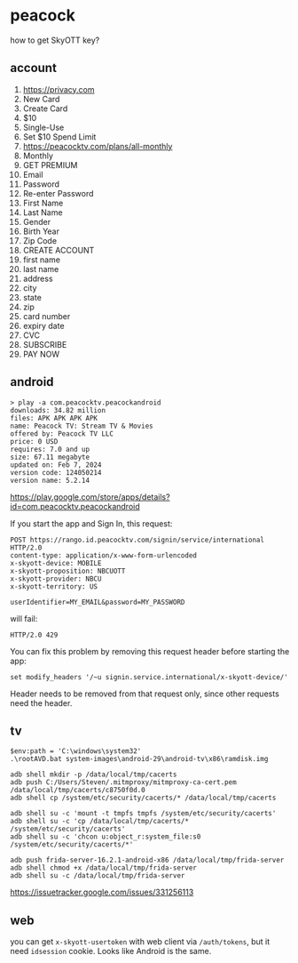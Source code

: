 # peacock

how to get SkyOTT key?

## account

1. https://privacy.com
2. New Card
3. Create Card
4. $10
5. Single-Use
6. Set $10 Spend Limit
7. https://peacocktv.com/plans/all-monthly
8. Monthly
9. GET PREMIUM
10. Email
11. Password
12. Re-enter Password
13. First Name
14. Last Name
15. Gender
16. Birth Year
17. Zip Code
18. CREATE ACCOUNT
19. first name
20. last name
21. address
22. city
23. state
24. zip
25. card number
26. expiry date
27. CVC
28. SUBSCRIBE
29. PAY NOW

## android

~~~
> play -a com.peacocktv.peacockandroid
downloads: 34.82 million
files: APK APK APK APK
name: Peacock TV: Stream TV & Movies
offered by: Peacock TV LLC
price: 0 USD
requires: 7.0 and up
size: 67.11 megabyte
updated on: Feb 7, 2024
version code: 124050214
version name: 5.2.14
~~~

https://play.google.com/store/apps/details?id=com.peacocktv.peacockandroid

If you start the app and Sign In, this request:

~~~
POST https://rango.id.peacocktv.com/signin/service/international HTTP/2.0
content-type: application/x-www-form-urlencoded
x-skyott-device: MOBILE
x-skyott-proposition: NBCUOTT
x-skyott-provider: NBCU
x-skyott-territory: US

userIdentifier=MY_EMAIL&password=MY_PASSWORD
~~~

will fail:

~~~
HTTP/2.0 429
~~~

You can fix this problem by removing this request header before starting the
app:

~~~
set modify_headers '/~u signin.service.international/x-skyott-device/'
~~~

Header needs to be removed from that request only, since other requests need the
header.

## tv

~~~
$env:path = 'C:\windows\system32'
.\rootAVD.bat system-images\android-29\android-tv\x86\ramdisk.img

adb shell mkdir -p /data/local/tmp/cacerts
adb push C:/Users/Steven/.mitmproxy/mitmproxy-ca-cert.pem /data/local/tmp/cacerts/c8750f0d.0
adb shell cp /system/etc/security/cacerts/* /data/local/tmp/cacerts

adb shell su -c 'mount -t tmpfs tmpfs /system/etc/security/cacerts'
adb shell su -c 'cp /data/local/tmp/cacerts/* /system/etc/security/cacerts'
adb shell su -c 'chcon u:object_r:system_file:s0 /system/etc/security/cacerts/*'

adb push frida-server-16.2.1-android-x86 /data/local/tmp/frida-server
adb shell chmod +x /data/local/tmp/frida-server
adb shell su -c /data/local/tmp/frida-server
~~~

https://issuetracker.google.com/issues/331256113

## web

you can get `x-skyott-usertoken` with web client via `/auth/tokens`, but it
need `idsession` cookie. Looks like Android is the same.
